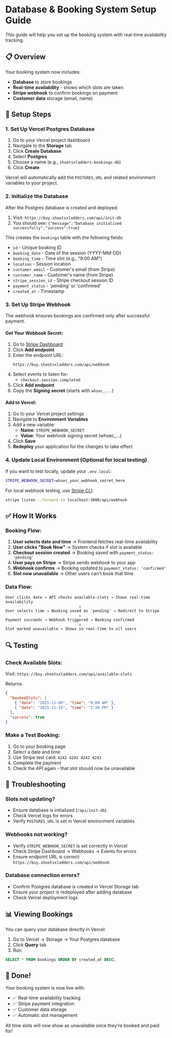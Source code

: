 # Database & Booking System Setup Guide

This guide will help you set up the booking system with real-time availability tracking.

## 📋 Overview

Your booking system now includes:
- **Database** to store bookings
- **Real-time availability** - shows which slots are taken
- **Stripe webhook** to confirm bookings on payment
- **Customer data** storage (email, name)

## 🚀 Setup Steps

### 1. Set Up Vercel Postgres Database

1. Go to your Vercel project dashboard
2. Navigate to the **Storage** tab
3. Click **Create Database**
4. Select **Postgres**
5. Choose a name (e.g., `shootsxladders-bookings-db`)
6. Click **Create**

Vercel will automatically add the `POSTGRES_URL` and related environment variables to your project.

### 2. Initialize the Database

After the Postgres database is created and deployed:

1. Visit: `https://buy.shootsxladders.com/api/init-db`
2. You should see: `{"message":"Database initialized successfully","success":true}`

This creates the `bookings` table with the following fields:
- `id` - Unique booking ID
- `booking_date` - Date of the session (YYYY-MM-DD)
- `booking_time` - Time slot (e.g., "9:00 AM")
- `location` - Session location
- `customer_email` - Customer's email (from Stripe)
- `customer_name` - Customer's name (from Stripe)
- `stripe_session_id` - Stripe checkout session ID
- `payment_status` - 'pending' or 'confirmed'
- `created_at` - Timestamp

### 3. Set Up Stripe Webhook

The webhook ensures bookings are confirmed only after successful payment.

#### Get Your Webhook Secret:

1. Go to [Stripe Dashboard](https://dashboard.stripe.com/webhooks)
2. Click **Add endpoint**
3. Enter the endpoint URL:
   ```
   https://buy.shootsxladders.com/api/webhook
   ```
4. Select events to listen for:
   - `checkout.session.completed`
5. Click **Add endpoint**
6. Copy the **Signing secret** (starts with `whsec_...`)

#### Add to Vercel:

1. Go to your Vercel project settings
2. Navigate to **Environment Variables**
3. Add a new variable:
   - **Name**: `STRIPE_WEBHOOK_SECRET`
   - **Value**: Your webhook signing secret (whsec_...)
4. Click **Save**
5. **Redeploy** your application for the changes to take effect

### 4. Update Local Environment (Optional for local testing)

If you want to test locally, update your `.env.local`:

```bash
STRIPE_WEBHOOK_SECRET=whsec_your_webhook_secret_here
```

For local webhook testing, use [Stripe CLI](https://stripe.com/docs/stripe-cli):
```bash
stripe listen --forward-to localhost:3000/api/webhook
```

## ✅ How It Works

### Booking Flow:

1. **User selects date and time** → Frontend fetches real-time availability
2. **User clicks "Book Now"** → System checks if slot is available
3. **Checkout session created** → Booking saved with `payment_status: 'pending'`
4. **User pays on Stripe** → Stripe sends webhook to your app
5. **Webhook confirms** → Booking updated to `payment_status: 'confirmed'`
6. **Slot now unavailable** → Other users can't book that time

### Data Flow:

```
User clicks date → API checks available-slots → Shows real-time availability
                                ↓
User selects time → Booking saved as 'pending' → Redirect to Stripe
                                ↓
Payment succeeds → Webhook triggered → Booking confirmed
                                ↓
Slot marked unavailable → Shows in real-time to all users
```

## 🔍 Testing

### Check Available Slots:
Visit: `https://buy.shootsxladders.com/api/available-slots`

Returns:
```json
{
  "bookedSlots": [
    { "date": "2025-11-08", "time": "9:00 AM" },
    { "date": "2025-11-15", "time": "2:30 PM" }
  ],
  "success": true
}
```

### Make a Test Booking:

1. Go to your booking page
2. Select a date and time
3. Use Stripe test card: `4242 4242 4242 4242`
4. Complete the payment
5. Check the API again - that slot should now be unavailable

## 🔧 Troubleshooting

### Slots not updating?
- Ensure database is initialized (`/api/init-db`)
- Check Vercel logs for errors
- Verify `POSTGRES_URL` is set in Vercel environment variables

### Webhooks not working?
- Verify `STRIPE_WEBHOOK_SECRET` is set correctly in Vercel
- Check Stripe Dashboard → Webhooks → Events for errors
- Ensure endpoint URL is correct: `https://buy.shootsxladders.com/api/webhook`

### Database connection errors?
- Confirm Postgres database is created in Vercel Storage tab
- Ensure your project is redeployed after adding database
- Check Vercel deployment logs

## 📊 Viewing Bookings

You can query your database directly in Vercel:

1. Go to Vercel → Storage → Your Postgres database
2. Click **Query** tab
3. Run:
```sql
SELECT * FROM bookings ORDER BY created_at DESC;
```

## 🎉 Done!

Your booking system is now live with:
- ✅ Real-time availability tracking
- ✅ Stripe payment integration
- ✅ Customer data storage
- ✅ Automatic slot management

All time slots will now show as unavailable once they're booked and paid for!

